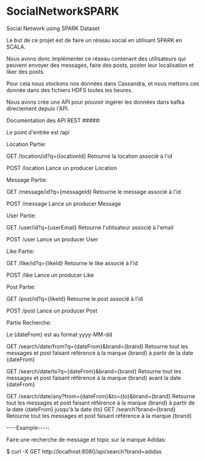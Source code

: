 # SocialNetworkSPARK

Social Network using SPARK Dataset

Le but de ce projet est de faire un réseau social en utilisant SPARK en SCALA.

Nous avons donc implémenter ce réseau contenant des utilisateurs qui peuvent envoyer des messages, faire des posts, poster leur localisation et liker des posts.

Pour cela nous stockons nos données dans Cassandra, et nous mettons ces donnée dans des fichiers HDFS toutes les heures.

Nous avons crée une API pour pouvoir ingérer les données dans kafka directement depuis l'API.

Documentation des  API  REST #####:

Le point d'entrée est /api

Location Partie:

GET /location/id?q={locationId}
Retourne la location associé à l'id

POST /location
Lance un producer Location

Message Partie:

GET /message/id?q={messageId}
Retourne le message associé à l'id

POST /message
Lance un producer Message

User Partie:

GET /user/id?q={userEmail}
Retourne l'utilisateur associé à l'email

POST /user
Lance un producer User

Like Partie:

GET /like/id?q={likeId}
Retourne le like associé à l'id

POST /like
Lance un producer Like

Post Partie:

GET /post/id?q={likeId}
Retourne le post associé à l'id

POST /post
Lance un producer Post

Partie Recherche:

Le {dateFrom} est au format yyyy-MM-dd

GET /search/date/from?q={dateFrom}&brand={brand}
Retourne tout les messages et post faisant référence à la marque {brand} à partir de la date {dateFrom}

GET /search/date/to?q={dateFrom}&brand={brand}
Retourne tout les messages et post faisant référence à la marque {brand} avant la date {dateFrom}

GET /search/date/any?from={dateFrom}&to={to}&brand={brand}
Retourne tout les messages et post faisant référence à la marque {brand} à partir de la date {dateFrom} jusqu'à la date
{to}
GET /search?brand={brand}
Retourne tout les messages et post faisant référence à la marque {brand}


----Example----:

Faire une recherche de message et topic sur la marque Adidas:

$ curl -X GET http://localhost:8080/api/search?brand=adidas
